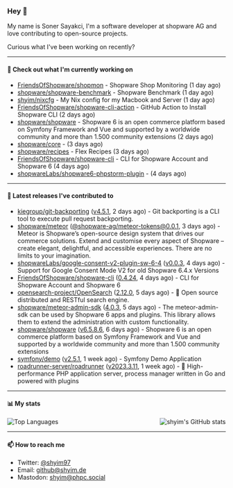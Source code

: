 ### Hey 👋

My name is Soner Sayakci, I'm a software developer at shopware AG and love contributing to open-source projects.

Curious what I've been working on recently?

---

#### 👷 Check out what I'm currently working on

- [FriendsOfShopware/shopmon](https://github.com/FriendsOfShopware/shopmon) - Shopware Shop Monitoring (1 day ago)
- [shopware/shopware-benchmark](https://github.com/shopware/shopware-benchmark) - Shopware Benchmark (1 day ago)
- [shyim/nixcfg](https://github.com/shyim/nixcfg) - My Nix config for my Macbook and Server (1 day ago)
- [FriendsOfShopware/shopware-cli-action](https://github.com/FriendsOfShopware/shopware-cli-action) - GitHub Action to Install Shopware CLI (2 days ago)
- [shopware/shopware](https://github.com/shopware/shopware) - Shopware 6 is an open commerce platform based on Symfony Framework and Vue and supported by a worldwide community and more than 1.500 community extensions (2 days ago)
- [shopware/core](https://github.com/shopware/core) -  (3 days ago)
- [shopware/recipes](https://github.com/shopware/recipes) - Flex Recipes (3 days ago)
- [FriendsOfShopware/shopware-cli](https://github.com/FriendsOfShopware/shopware-cli) - CLI for Shopware Account and Shopware 6 (4 days ago)
- [shopwareLabs/shopware6-phpstorm-plugin](https://github.com/shopwareLabs/shopware6-phpstorm-plugin) -  (4 days ago)

---

#### 🔭 Latest releases I've contributed to

- [kiegroup/git-backporting](https://github.com/kiegroup/git-backporting) ([v4.5.1](https://github.com/kiegroup/git-backporting/releases/tag/v4.5.1), 2 days ago) - Git backporting is a CLI tool to execute pull request backporting.
- [shopware/meteor](https://github.com/shopware/meteor) ([@shopware-ag/meteor-tokens@0.0.1](https://github.com/shopware/meteor/releases/tag/%40shopware-ag/meteor-tokens%400.0.1), 3 days ago) - Meteor is Shopware’s open-source design system that drives our commerce solutions. Extend and customise every aspect of Shopware – create elegant, delightful, and accessible experiences. There are no limits to your imagination.
- [shopwareLabs/google-consent-v2-plugin-sw-6-4](https://github.com/shopwareLabs/google-consent-v2-plugin-sw-6-4) ([v0.0.3](https://github.com/shopwareLabs/google-consent-v2-plugin-sw-6-4/releases/tag/v0.0.3), 4 days ago) - Support for Google Consent Mode V2 for old Shopware 6.4.x Versions
- [FriendsOfShopware/shopware-cli](https://github.com/FriendsOfShopware/shopware-cli) ([0.4.24](https://github.com/FriendsOfShopware/shopware-cli/releases/tag/0.4.24), 4 days ago) - CLI for Shopware Account and Shopware 6
- [opensearch-project/OpenSearch](https://github.com/opensearch-project/OpenSearch) ([2.12.0](https://github.com/opensearch-project/OpenSearch/releases/tag/2.12.0), 5 days ago) - 🔎 Open source distributed and RESTful search engine.
- [shopware/meteor-admin-sdk](https://github.com/shopware/meteor-admin-sdk) ([4.0.3](https://github.com/shopware/meteor-admin-sdk/releases/tag/4.0.3), 5 days ago) - The meteor-admin-sdk can be used by Shopware 6 apps and plugins. This library allows them to extend the administration with custom functionality.
- [shopware/shopware](https://github.com/shopware/shopware) ([v6.5.8.6](https://github.com/shopware/shopware/releases/tag/v6.5.8.6), 6 days ago) - Shopware 6 is an open commerce platform based on Symfony Framework and Vue and supported by a worldwide community and more than 1.500 community extensions
- [symfony/demo](https://github.com/symfony/demo) ([v2.5.1](https://github.com/symfony/demo/releases/tag/v2.5.1), 1 week ago) - Symfony Demo Application
- [roadrunner-server/roadrunner](https://github.com/roadrunner-server/roadrunner) ([v2023.3.11](https://github.com/roadrunner-server/roadrunner/releases/tag/v2023.3.11), 1 week ago) - 🤯 High-performance PHP application server, process manager written in Go and powered with plugins

---

#### 📊 My stats

<img align="right" alt="shyim's GitHub stats" src="https://github-readme-stats.vercel.app/api?username=shyim&count_private=1&show_icons=true&" />

![Top Languages](https://github-readme-stats.vercel.app/api/top-langs/?username=shyim)

---

#### 📫 How to reach me

- Twitter: [@shyim97](https://twitter.com/shyim97)
- Email: [github@shyim.de](mailto://github@shyim.de)
- Mastodon: <a rel="me" href="https://phpc.social/@shyim">shyim@phpc.social</a>
